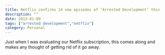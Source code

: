 ```yaml
---
title: Netflix confirms 14 new episodes of ‘Arrested Development’ this May | The Verge
description: ""
date: 2013-01-09
tags: ["arrested development","netflix"]
category: Personal
---
```



Just when I was evaluating our Netflix subscription, this comes along and makes any thought of getting rid of it go away.
